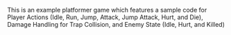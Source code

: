 This is an example platformer game which features a sample code for Player Actions (Idle, Run, Jump, Attack, Jump Attack, Hurt, and Die), Damage Handling for Trap Collision, and Enemy State (Idle, Hurt, and Killed)
